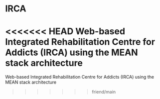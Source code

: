# IRCA
<<<<<<< HEAD
 Web-based Integrated Rehabilitation Centre for Addicts (IRCA) using the MEAN stack architecture 
=======
Web-based Integrated Rehabilitation Centre for Addicts (IRCA) using the MEAN stack architecture
>>>>>>> friend/main
